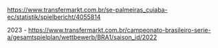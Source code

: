 https://www.transfermarkt.com.br/se-palmeiras_cuiaba-ec/statistik/spielbericht/4055814


2023 - https://www.transfermarkt.com.br/campeonato-brasileiro-serie-a/gesamtspielplan/wettbewerb/BRA1/saison_id/2022

